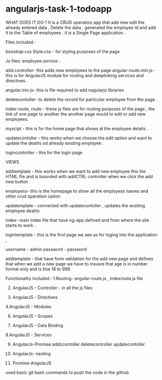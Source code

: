 # angularjs-task-1-todoapp

WHAT DOES IT DO ?
It is a CRUD operation app that add new edit the already entered data , Delete the data , generated the employee Id 
and add it to the Table of employees . it is a Single Page application . 


Files included : 

boostrap.css 
Style.css - for styling purposes of the page 
 

Js files:
employee.service :


add.controller- this adds new employees to the page 
angular-route.min.js- this is for AngularJS module for routing and deeplinking services and directives. 

angular.min.js- this is file required to add nagularjs libraries 

deletecontoller- to delete the record for particular employee from the page . 

index-route, route - these js files are for routing purposes of the page , the link of one page to another 
 the another page would to edit or add new employees. 


myscipt - this is for the home page that shows al the employee details . 

updatecontoller - this works when we choose the edit option and want to update the deatils od already existing employee . 

logincontroller - this for the login page 

VIEWS 

addtemplate - this works when we want to add new employee this the HTML file and is bounded with addCTRL controller 
when we click the add new button . 

employess- this is the homepage to show all the employess names and other crud operation option 

updatemplate - connected with updatecontoller , updates the exsiting employee deatils 

index- main index file that have ng-app defined and from where the site starts to work . 

logintemplate - this is the first page we see as for loging into the application , 

username - admin 
password - password 

addtemplate - that have form validation for the add new  page and defines that when we add a new page we have to insusre that age is in number format only and is btw 18 to 999


Functionality included :
1.Routing- angular-route.js , indexroute.js file 

2. AngularJS - Controller - in all the js files 
 
3. AngularJS - Directives

4.AngularJS - Modules

6. AngularJS - Scopes

7. AngularJS - Data Binding

8.AngularJS - Services

9. AngularJs-Promise 
addccontoller 
deletecontroller 
updatecontoller 

10. AngularJs- nesting 
 
11. Promise-AngularJS

used basic git bash commands to push the code in the github 
